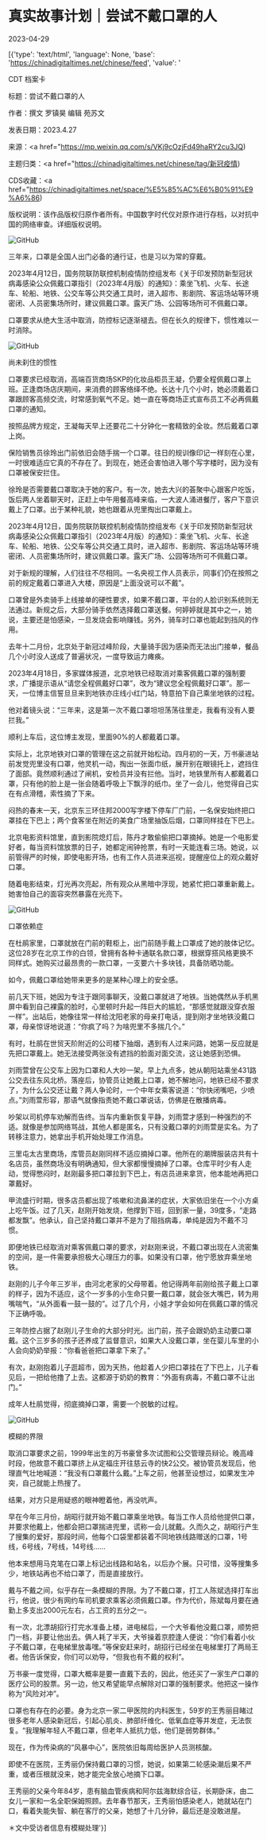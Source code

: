 # 真实故事计划｜尝试不戴口罩的人

2023-04-29

[{'type': 'text/html', 'language': None, 'base': 'https://chinadigitaltimes.net/chinese/feed', 'value': '

CDT 档案卡

标题：尝试不戴口罩的人

作者：撰文 罗镇昊 编辑 苑苏文

发表日期：2023.4.27

来源：<a href="https://mp.weixin.qq.com/s/VKj9cOzjFd49haRY2cu3JQ)

主题归类：<a href="https://chinadigitaltimes.net/chinese/tag/新冠疫情)

CDS收藏：<a href="https://chinadigitaltimes.net/space/%E5%85%AC%E6%B0%91%E9%A6%86)

版权说明：该作品版权归原作者所有。中国数字时代仅对原作进行存档，以对抗中国的网络审查。详细版权说明。





![GitHub](https://chinadigitaltimes.net/chinese/files/2023/04/image-1682725627719.png)



三年来，口罩是全国人出门必备的通行证，也是习以为常的穿戴。

2023年4月12日，国务院联防联控机制疫情防控组发布《关于印发预防新型冠状病毒感染公众佩戴口罩指引（2023年4月版）的通知》：乘坐飞机、火车、长途车、轮船、地铁、公交车等公共交通工具时，进入超市、影剧院、客运场站等环境密闭、人员密集场所时，建议佩戴口罩。露天广场、公园等场所可不佩戴口罩。

口罩要求从绝大生活中取消，防控标记逐渐褪去。但在长久的规律下，惯性难以一时消除。



![GitHub](https://chinadigitaltimes.net/chinese/files/2023/04/image-1682725729674.png)

尚未刹住的惯性

口罩要求已经取消，高端百货商场SKP的化妆品柜员王凝，仍要全程佩戴口罩上班。正逢商场店庆期间，来消费的顾客络绎不绝。长达十几个小时，她必须戴着口罩跟顾客高频交流，时常感到氧气不足。她一直在等商场正式宣布员工不必再佩戴口罩的通知。

按照品牌方规定，王凝每天早上还要花二十分钟化一套精致的全妆。然后戴着口罩上岗。

保险销售员徐玲出门前依旧会随手揣一个口罩。往日的规训像印记一样刻在心里，一时很难适应它真的不存在了。到现在，她还会害怕进入哪个写字楼时，因为没有口罩被保安拦住。

徐玲是否需要戴口罩取决于她的客户。有一次，她去大兴的荟聚中心跟客户吃饭，饭后两人坐着聊天时，正赶上中午用餐高峰来临，一大波人涌进餐厅，客户下意识戴上了口罩。出于某种礼貌，她也跟着从兜里掏出口罩戴上。

2023年4月12日，国务院联防联控机制疫情防控组发布《关于印发预防新型冠状病毒感染公众佩戴口罩指引（2023年4月版）的通知》：乘坐飞机、火车、长途车、轮船、地铁、公交车等公共交通工具时，进入超市、影剧院、客运场站等环境密闭、人员密集场所时，建议佩戴口罩。露天广场、公园等场所可不佩戴口罩。

对于新规的理解，人们往往不尽相同。一名央视工作人员表示，同事们仍在按照之前的规定戴着口罩进入大楼，原因是“上面没说可以不戴”。

口罩曾是外卖骑手上线接单的硬性要求，如果不戴口罩，平台的人脸识别系统则无法通过。新规之后，大部分骑手依然选择戴口罩送餐。何婷婷就是其中之一，她说，主要还是怕感染，一旦发烧会影响赚钱。另外，骑车时口罩也能起到挡风的作用。

去年十二月份，北京处于新冠过峰阶段，大量骑手因为感染而无法出门接单，餐品几个小时没人送成了普遍状况，一度导致运力瘫痪。

2023年4月18日，多家媒体报道，北京地铁已经取消对乘客佩戴口罩的强制要求，广播提示语从“请您全程佩戴好口罩”，改为“建议您全程佩戴好口罩”。那一天，一位博主信誓旦旦来到地铁亦庄线小红门站，特意拍下自己乘坐地铁的过程。

他对着镜头说：“三年来，这是第一次不戴口罩坦坦荡荡往里走，我看有没有人要拦我。”

顺利上车后，这位博主发现，里面90%的人都戴着口罩。

实际上，北京地铁对口罩的管理在这之前就开始松动。四月初的一天，万书豪进站前发觉兜里没有口罩，他灵机一动，掏出一张面巾纸，展开别在眼镜托上，遮挡住了面部。竟然顺利通过了闸机，安检员并没有拦他。当时，地铁里所有人都戴着口罩，只有他的脸上是一张会随着呼吸上下飘浮的纸巾。坐了一会儿，他觉得自己实在有点滑稽，索性摘了下来。

闷热的春末一天，北京东三环住邦2000写字楼下停车厂门前，一名保安始终把口罩挂在下巴上；两个食客坐在附近的美食广场里抽饭后烟，口罩同样挂在下巴上。

北京电影资料馆里，直到影院熄灯后，陈丹才敢偷偷把口罩摘掉。她是一个电影爱好者，每当资料馆放票的日子，她都定闹钟抢票，有时一天能连看三场。她说，以前管得严的时候，即使电影开场，也有工作人员进来巡视，提醒座位上的观众戴好口罩。

随着电影结束，灯光再次亮起，所有观众从黑暗中浮现，她紧忙把口罩重新戴上。她害怕自己的面容突然暴露在光亮下。

![GitHub](https://chinadigitaltimes.net/chinese/files/2023/04/image-1682725808863.png)

口罩依赖症

在杜鹃家里，口罩就放在门前的鞋柜上，出门前随手戴上口罩成了她的肢体记忆。这位28岁在北京工作的白领，曾拥有各种卡通联名款口罩，根据穿搭风格更换不同样式。她购买过最昂贵的一款口罩，一支要六十多块钱，具备防晒功能。

如今，佩戴口罩给她带来更多的是某种心理上的安全感。

前几天下班，她因为专注于跟同事聊天，没戴口罩就进了地铁。当她偶然从手机黑屏中看到自己裸露的脸时，心里顿时升起一阵巨大的尴尬，“那感觉就跟没穿衣服一样”。出站后，她像往常一样给沈阳老家的母亲打电话，提到刚才坐地铁没戴口罩，母亲惊讶地说道：“你疯了吗？为啥兜里不多揣几个。”

有时，杜鹃在世贸天阶附近的公司楼下抽烟，遇到有人过来问路，她第一反应就是先把口罩戴上。她无法接受两张没有遮挡的脸面对面交流，这让她感到恐惧。

刘雨萱曾在公交车上因为口罩和人大吵一架。早上九点多，她从朝阳站乘坐431路公交去往东风北桥。落座后，协管员让她戴上口罩，她不解地问，地铁已经不要求了，为什么公交还让戴？两人争论时，一个中年女乘客说道：“你快闭嘴吧，少喷点。”刘雨萱形容，那语气就像指责她不戴口罩说话，仿佛是在散播病毒。

吵架以司机停车劝解而告终。当车内重新恢复平静，刘雨萱才感到一种强烈的不适。就像是参加网络骂战，其他人都是匿名，只有没戴口罩的刘雨萱是实名。为了转移注意力，她拿出手机开始处理工作消息。

三里屯太古里商场，库管员赵刚同样不适应摘掉口罩。他所在的潮牌服装店共有十名店员，虽然商场没有明确通知，但大家都慢慢摘掉了口罩。仓库平时少有人走动，觉得憋闷时，赵刚最多把口罩拉到下巴上，有店员进来拿货，他本能地再把口罩戴好。

甲流盛行时期，很多店员都出现了咳嗽和流鼻涕的症状，大家依旧坐在一个小方桌上吃午饭。过了几天，赵刚开始发烧，他撑到下班，回到家一量，39度多，“走路都发飘”。他承认，自己坚持戴口罩并不是为了阻挡病毒，单纯是因为不戴不习惯。

即便地铁已经取消对乘客佩戴口罩的要求，对赵刚来说，不戴口罩出现在人流密集的空间，是一件需要承担极大心理压力的事。如果没有口罩，他宁愿放弃乘坐地铁。

赵刚的儿子今年三岁半，由河北老家的父母带着。他记得两年前刚给孩子戴上口罩的样子，因为不适应，这个一岁多的小生命只要一戴口罩，就会张大嘴巴，转为用嘴喘气，“从外面看一鼓一鼓的”。过了几个月，小娃才学会如何在佩戴口罩的情况下正确呼吸。

三年防控占据了赵刚儿子生命的大部分时光。出门前，孩子会跟奶奶主动要口罩戴。这个三岁多的孩子还养成了监督意识，如果大人没戴口罩，坐在婴儿车里的小人会向奶奶举报：“你看爸爸把口罩拿下来了。”

有次，赵刚抱着儿子逛超市，因为天热，他趁着人少把口罩挂在了下巴上，儿子看见后，一把给他撸了上去。这都源于奶奶的教育：“外面有病毒，不戴口罩不让出门。”

成年人杜鹃觉得，彻底摘掉口罩，需要一个脱敏的过程。

![GitHub](https://chinadigitaltimes.net/chinese/files/2023/04/post-695405-644c62cd17a64.png)

模糊的界限

取消口罩要求之前，1999年出生的万书豪曾多次试图和公交管理员辩论。晚高峰时段，他故意不戴口罩挤上从定福庄开往慈云寺的快2公交。被协管员发现后，他理直气壮地喊道：“我没有口罩戴什么戴。”上车之前，他甚至设想过，如果发生冲突，自己就能上热搜了。

结果，对方只是用疑惑的眼神瞪着他，再没吭声。

早在今年三月份，胡昭行就开始不戴口罩乘坐地铁。每当工作人员给他提供口罩，并要求他戴上，他都会把口罩揣进兜里，谎称一会儿就戴。久而久之，胡昭行产生了搜集的爱好，那段时间，他每个口袋里都装着不同地铁线路赠送的口罩，1号线，6号线，7号线，14号线……

他本来想用马克笔在口罩上标记出线路和站名，以后办个展。只可惜，没等搜集多少，地铁站再也不给口罩了，而是直接放行。

戴与不戴之间，似乎存在一条模糊的界限。为了不戴口罩，打工人陈斌选择打车出行，他说，很少有网约车司机要求乘客必须佩戴口罩。作为代价，陈斌每月要在通勤上多支出2000元左右，占工资的五分之一。

有一次，北漂胡招行打完水准备上楼，进电梯后，一个大爷看他没戴口罩，顺势把门一档，非要让他出去。俩人耗了半天，大爷操着京腔逢人便说：“你们看着小伙子不戴口罩，在电梯里放毒嘿。”等保安赶来时，胡招行已经坐在电梯里打了两局王者。他告诉保安，你们可以劝导，“但我也有不戴的权利”。

万书豪一度觉得，口罩大概率是要一直戴下去的，因此，他还买了一家生产口罩的医疗公司的股票。另一边，他又希望能早点解除对口罩的强制要求。他把这一操作称为“风险对冲”。

口罩也有存在的必要。身为北京一家二甲医院的内科医生，59岁的王秀丽目睹过很多老年人感染新冠后，引起心肌炎、肺部纤维化、低氧血症等并发症，无法恢复。“我理解年轻人不戴口罩，但老年人抵抗力低，他们是弱势群体。”

现在，作为传染病的“风暴中心”，医院依旧每周给医护人员测核酸。

即使不在医院，王秀丽仍保持戴口罩的习惯，她说，如果第二轮感染潮后果不严重，或者压根就没来，她才能完全放心地摘下口罩。

王秀丽的父亲今年84岁，患有脑血管疾病和阿尔兹海默综合征，长期卧床，由二女儿一家和一名全职保姆照顾。去年春节那天，王秀丽怕感染老人，她就站在门口，看着失能失智、躺在客厅的父亲，她想了十几分钟，最后还是没敢进屋。

＊文中受访者信息有模糊处理'}]